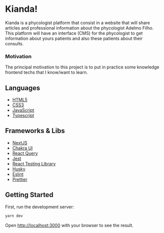 # Kianda!  

Kianda is a phycologist  platform that consist in a website that will share articles and professional information about the phycologist Adelmo Filho. This platform will have an interface (CMS) for the phycologist to get information about yours patients and also these patients about their consults.

<h3>Motivation</h3>

The principal motivation to this project is to put in practice some knowledge frontend techs that I know/want to learn.
## Languages

<ul>
<li><a href="https://developer.mozilla.org/pt-BR/docs/Glossary/W3C">HTML5</a></li>
<li><a href="https://developer.mozilla.org/pt-BR/docs/Web/CSS">CSS3</a></li>
<li><a href="https://developer.mozilla.org/pt-BR/docs/Web/JavaScript">JavaScript</a></li>
<li><a href="https://www.typescriptlang.org/">Typescript</a></li>
</ul>

## Frameworks & Libs

<ul>
<li><a href="https://nextjs.org/">NextJS</a></li>
<li><a href="https://chakra-ui.com/">Chakra UI</a></li>
<li><a href="https://tanstack.com/query/v3/">React Query</a></li>
<li><a href="https://jestjs.io/pt-BR/">Jest</a></li>
<li><a href="https://testing-library.com/docs/react-testing-library/intro/">React Testing Library</a></li>
<li><a href="https://github.com/typicode/husky">Husky</a></li>
<li><a href="https://eslint.org/">Eslint</a></li>
<li><a href="https://prettier.io/">Prettier</a></li>
</ul>



## Getting Started

First, run the development server:

```bash
yarn dev
```

Open [http://localhost:3000](http://localhost:3000) with your browser to see the result.

